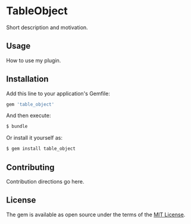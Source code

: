 # TableObject
Short description and motivation.

## Usage
How to use my plugin.

## Installation
Add this line to your application's Gemfile:

```ruby
gem 'table_object'
```

And then execute:
```bash
$ bundle
```

Or install it yourself as:
```bash
$ gem install table_object
```

## Contributing
Contribution directions go here.

## License
The gem is available as open source under the terms of the [MIT License](https://opensource.org/licenses/MIT).
